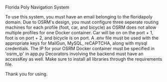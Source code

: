 Florida Poly Navigation System

To use this system, you must have an email belonging to the floridapoly domain. 
Due to OSRM's design, you must configure three seperate routing machines for each profile (foot, car, and bicycle) as OSRM does not allow multiple profiles for one Docker container.
Car will be on on the port + 1, foot is on port + 2, and bicycle is on port. 
A .env file must be used with the appropriate keys for MailGun, MySQL, reCAPTCHA, along with mysql credentials. 
The IP for your OSRM Docker container must be specified in 'osrm_ip' in app.py
Decorators involving the backend must have an accessKey as well.
Make sure to install all libraries through the requirements file.

Thank you for using.
